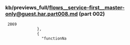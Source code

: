 ### kb/previews_full/flows__service-first__master-only@guest.har.part008.md (part 002)

```md
 2869
              },
              {
                "functionNa
```

```
